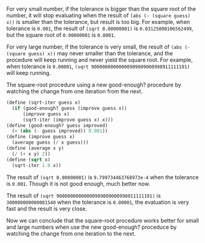 For very small number, if the tolerance is bigger than the square root of the number, it will stop evaluating when the result of `(abs (- (square guess) x))` is smaller than the tolerance, but result is too big. For example, when tolerance is `0.001`, the result of `(sqrt 0.00000001)` is `0.03125000106562499`, but the square root of `0.00000001` is `0.0001`.

For very large number, if the tolerance is very small, the result of `(abs (- (square guess) x))` may never smaller than the tolerance, and the procedure will keep running and never yield the square root. For example, when tolerance is `0.00001`, `(sqrt 90000000000000909009000998911111191)` will keep running.

The square-root procedure using a new good-enough? procedure by watching the change from one iteration from the next.

```scheme
(define (sqrt-iter guess x)
  (if (good-enough? guess (improve guess x))
      (improve guess x)
      (sqrt-iter (improve guess x) x)))
(define (good-enough? guess improved)
  (< (abs (- guess improved)) 0.001))
(define (improve guess x)
  (average guess (/ x guess)))
(define (average x y)
  (/ (+ x y) 2))
(define (sqrt x)
  (sqrt-iter 1.0 x))
```

The result of `(sqrt 0.00000001)` is `9.799734463768973e-4` when the tolerance is `0.001`. Though it is not good enough, much better now.

The result of `(sqrt 90000000000000909009000998911111191)` is `300000000000001540` when the tolerance is `0.00001`, the evaluation is very fast and the result is very close.

Now we can conclude that the square-root procedure works better for small and large numbers when use the new good-enough? proceduce by watching the change from one iteration to the next.

